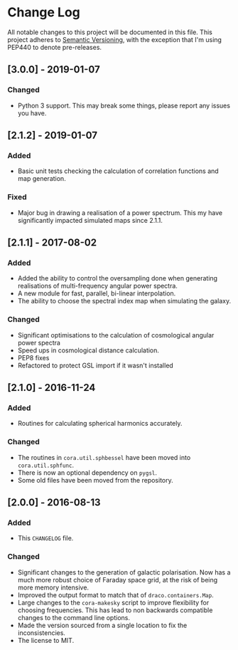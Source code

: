 # Change Log

All notable changes to this project will be documented in this file. This
project adheres to [Semantic Versioning](http://semver.org/), with the exception
that I'm using PEP440 to denote pre-releases.


## [3.0.0] - 2019-01-07

### Changed

- Python 3 support. This may break some things, please report any issues you
  have.


## [2.1.2] - 2019-01-07

### Added

- Basic unit tests checking the calculation of correlation functions and map
  generation.

### Fixed

- Major bug in drawing a realisation of a power spectrum. This my have
  significantly impacted simulated maps since 2.1.1.


## [2.1.1] - 2017-08-02

### Added

- Added the ability to control the oversampling done when generating
  realisations of multi-frequency angular power spectra.
- A new module for fast, parallel, bi-linear interpolation.
- The ability to choose the spectral index map when simulating the
  galaxy.

### Changed

- Significant optimisations to the calculation of cosmological angular power spectra
- Speed ups in cosmological distance calculation.
- PEP8 fixes
- Refactored to protect GSL import if it wasn't installed


## [2.1.0] - 2016-11-24

### Added

- Routines for calculating spherical harmonics accurately.

### Changed

- The routines in `cora.util.sphbessel` have been moved into `cora.util.sphfunc`.
- There is now an optional dependency on `pygsl`.
- Some old files have been moved from the repository.


## [2.0.0] - 2016-08-13

### Added

- This `CHANGELOG` file.

### Changed

- Significant changes to the generation of galactic polarisation. Now has a much
  more robust choice of Faraday space grid, at the risk of being more memory
  intensive.
- Improved the output format to match that of `draco.containers.Map`.
- Large changes to the `cora-makesky` script to improve flexibility for choosing
  frequencies. This has lead to non backwards compatible changes to the command
  line options.
- Made the version sourced from a single location to fix the inconsistencies.
- The license to MIT.
